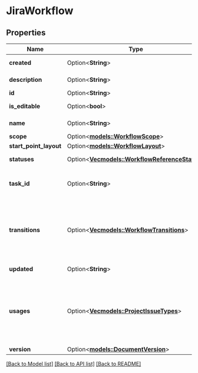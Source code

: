 # JiraWorkflow

## Properties

Name | Type | Description | Notes
------------ | ------------- | ------------- | -------------
**created** | Option<**String**> | The creation date of the workflow. | [optional]
**description** | Option<**String**> | The description of the workflow. | [optional]
**id** | Option<**String**> | The ID of the workflow. | [optional]
**is_editable** | Option<**bool**> | Indicates if the workflow can be edited. | [optional]
**name** | Option<**String**> | The name of the workflow. | [optional]
**scope** | Option<[**models::WorkflowScope**](WorkflowScope.md)> |  | [optional]
**start_point_layout** | Option<[**models::WorkflowLayout**](WorkflowLayout.md)> |  | [optional]
**statuses** | Option<[**Vec<models::WorkflowReferenceStatus>**](WorkflowReferenceStatus.md)> | The statuses referenced in this workflow. | [optional]
**task_id** | Option<**String**> | If there is a current [asynchronous task](#async-operations) operation for this workflow. | [optional]
**transitions** | Option<[**Vec<models::WorkflowTransitions>**](WorkflowTransitions.md)> | The transitions of the workflow. Note that a transition can have either the deprecated `to`/`from` fields or the `toStatusReference`/`links` fields, but never both nor a combination. | [optional]
**updated** | Option<**String**> | The last edited date of the workflow. | [optional]
**usages** | Option<[**Vec<models::ProjectIssueTypes>**](ProjectIssueTypes.md)> | Deprecated. See the [deprecation notice](https://developer.atlassian.com/cloud/jira/platform/changelog/#CHANGE-2298) for details.  Use the optional `workflows.usages` expand to get additional information about the projects and issue types associated with the requested workflows. | [optional]
**version** | Option<[**models::DocumentVersion**](DocumentVersion.md)> |  | [optional]

[[Back to Model list]](../README.md#documentation-for-models) [[Back to API list]](../README.md#documentation-for-api-endpoints) [[Back to README]](../README.md)


